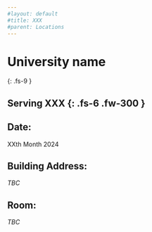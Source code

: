 ```yaml
---
#layout: default
#title: XXX
#parent: Locations
---
```


# University name
{: .fs-9 }

Serving XXX
{: .fs-6 .fw-300 }
---

## Date:
XXth Month 2024

## Building Address:
_TBC_

## Room:
_TBC_